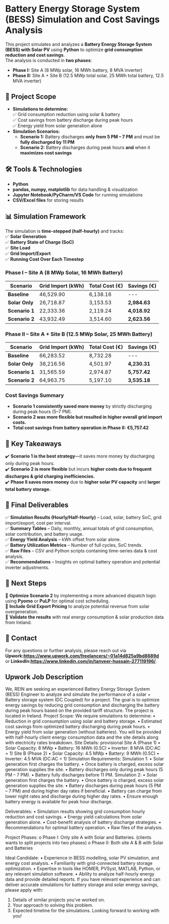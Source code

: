 # Battery Energy Storage System (BESS) Simulation and Cost Savings Analysis  
This project simulates and analyzes a **Battery Energy Storage System (BESS) with Solar PV** using **Python** to optimize **grid consumption reduction and cost savings**.  
The analysis is conducted in **two phases**:  
- **Phase I:** Site A (8 MWp solar, 16 MWh battery, 8 MVA inverter)  
- **Phase II:** Site A + Site B (12.5 MWp total solar, 25 MWh total battery, 12.5 MVA inverter)  

## 📌 Project Scope  
- **Simulations to determine:**  
  ✅ Grid consumption reduction using solar & battery  
  ✅ Cost savings from battery discharge during peak hours  
  ✅ Energy yield from solar generation alone  
- **Simulation Scenarios:**  
  - **Scenario 1:** Battery discharges **only from 5 PM – 7 PM** and must be **fully discharged by 11 PM**  
  - **Scenario 2:** Battery discharges during peak hours **and** when it **maximizes cost savings**  

## 🛠️ Tools & Technologies  
- **Python**  
- **pandas, numpy, matplotlib** for data handling & visualization  
- **Jupyter Notebook/PyCharm/VS Code** for running simulations  
- **CSV/Excel files** for storing results  


## 📊 Simulation Framework  

The simulation is **time-stepped (half-hourly)** and tracks:  
✅ **Solar Generation**  
✅ **Battery State of Charge (SoC)**  
✅ **Site Load**  
✅ **Grid Import/Export**  
✅ **Running Cost Over Each Timestep**  

### **Phase I – Site A (8 MWp Solar, 16 MWh Battery)**
| **Scenario**  | **Grid Import (kWh)** | **Total Cost (€)** | **Savings (€)** |
|--------------|----------------|----------------|----------------|
| **Baseline** | 46,529.90 | 6,138.16 | --- |
| **Solar Only** | 26,718.87 | 3,153.53 | **2,984.63** |
| **Scenario 1** | 22,333.36 | 2,119.24 | **4,018.92** |
| **Scenario 2** | 43,932.49 | 3,514.60 | **2,623.56** |

### **Phase II – Site A + Site B (12.5 MWp Solar, 25 MWh Battery)**
| **Scenario**  | **Grid Import (kWh)** | **Total Cost (€)** | **Savings (€)** |
|--------------|----------------|----------------|----------------|
| **Baseline** | 66,283.52 | 8,732.28 | --- |
| **Solar Only** | 38,216.56 | 4,501.97 | **4,230.31** |
| **Scenario 1** | 31,565.59 | 2,974.87 | **5,757.42** |
| **Scenario 2** | 64,963.75 | 5,197.10 | **3,535.18** |

### **Cost Savings Summary**  
- **Scenario 1 consistently saved more money** by strictly discharging during peak hours (5–7 PM).  
- **Scenario 2 was more flexible but resulted in higher overall grid import costs.**  
- **Total cost savings from battery operation in Phase II:** **€5,757.42**  

## 📌 Key Takeaways  
✔️ **Scenario 1 is the best strategy**—it saves more money by discharging only during peak hours.  
✔️ **Scenario 2 is more flexible** but incurs **higher costs due to frequent discharges & grid charging inefficiencies.**  
✔️ **Phase II saves more money** due to **higher solar PV capacity** and **larger total battery storage.**  

## 🚀 Final Deliverables  
✅ **Simulation Results (Hourly/Half-Hourly)** – Load, solar, battery SoC, grid import/export, cost per interval.  
✅ **Summary Tables** – Daily, monthly, annual totals of grid consumption, solar contribution, and battery usage.  
✅ **Energy Yield Analysis** – kWh offset from solar alone.  
✅ **Battery Utilization Metrics** – Number of full cycles, SoC trends.  
✅ **Raw Files** – CSV and Python scripts containing time-series data & cost analysis.  
✅ **Recommendations** – Insights on optimal battery operation and potential inverter adjustments.  

## 📌 Next Steps  
🔹 **Optimize Scenario 2** by implementing a more advanced dispatch logic using **Pyomo** or **PuLP** for optimal cost scheduling.  
🔹 **Include Grid Export Pricing** to analyze potential revenue from solar overgeneration.  
🔹 **Validate the results** with real energy consumption & solar production data from Ireland.  

## 📩 Contact  
For any questions or further analysis, please reach out via **Upwork:https://www.upwork.com/freelancers/~01a14d825a9bd8689d**
 or **LinkedIn:https://www.linkedin.com/in/tanveer-hussain-277119196/**.  

## Upwork Job Description
We, REIN are seeking an experienced Battery Energy Storage System (BESS) Engineer to analyze and simulate the performance of a solar + Battery storage system (DC Coupled) for a project. The goal is to optimize energy savings by reducing grid consumption and discharging the battery during peak hours based on the provided tariff structure.
The project is located in Ireland.
Project Scope:
We require simulations to determine:
• Reduction in grid consumption using solar and battery storage.
• Estimated cost savings from optimized battery discharging during peak hours.
• Energy yield from solar generation (without batteries).
You will be provided with half-hourly client energy consumption data and the site details along with electricity rates breakdown.
Site Details: provisional
Site A (Phase 1)
• Solar Capacity: 8 MWp
• Battery: 16 MWh (0.5C)
• Inverter: 8 MVA (DC:AC = 1)
Site B (Phase 2)
• Solar Capacity: 4.5 MWp
• Battery: 9 MWh (0.5C)
• Inverter: 4.5 MVA (DC:AC = 1)
Simulation Requirements:
Simulation 1:
• Solar generation first charges the battery.
• Once battery is charged, excess solar generation supplies the site.
• Battery discharges only during peak hours (5 PM – 7 PM).
• Battery fully discharges before 11 PM.
Simulation 2:
• Solar generation first charges the battery.
• Once battery is charged, excess solar generation supplies the site.
• Battery discharges during peak hours (5 PM – 7 PM) and during higher day rates if beneficial.
• Battery can charge from lower night rates and discharge during higher day rates.
• Ensure enough battery energy is available for peak hour discharge.

Deliverables:
• Simulation results showing grid consumption hourly reduction and cost savings.
• Energy yield calculations from solar generation alone.
• Cost-benefit analysis of battery discharge strategies.
• Recommendations for optimal battery operation.
• Raw files of the analysis.

Project Phases:
o Phase I: Only site A with Solar and Batteries. (clients wants to split projects into two phases)
o Phase II: Both site A & B with Solar and Batteries

Ideal Candidate:
• Experience in BESS modelling, solar PV simulation, and energy cost analysis.
• Familiarity with grid-connected battery storage optimization.
• Expertise in tools like HOMER, PVSyst, MATLAB, Python, or any relevant simulation software.
• Ability to analyze half-hourly energy data and provide detailed reports.
If you have relevant experience and can deliver accurate simulations for battery storage and solar energy savings, please apply with:
1. Details of similar projects you’ve worked on.
2. Your approach to solving this problem.
3. Expected timeline for the simulations.
Looking forward to working with you!
